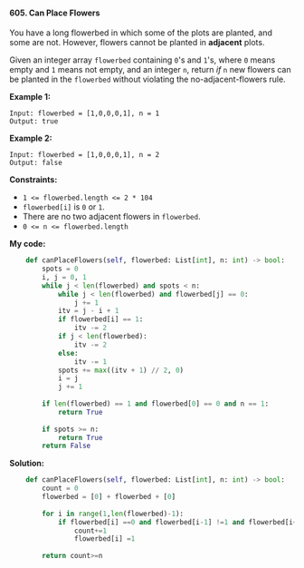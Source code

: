 #### 605. Can Place Flowers

You have a long flowerbed in which some of the plots are planted, and some are not. However, flowers cannot be planted in **adjacent** plots.

Given an integer array `flowerbed` containing `0`'s and `1`'s, where `0` means empty and `1` means not empty, and an integer `n`, return *if* `n` new flowers can be planted in the `flowerbed` without violating the no-adjacent-flowers rule.

**Example 1:**

```
Input: flowerbed = [1,0,0,0,1], n = 1
Output: true
```

**Example 2:**

```
Input: flowerbed = [1,0,0,0,1], n = 2
Output: false
```

**Constraints:**

- `1 <= flowerbed.length <= 2 * 104`
- `flowerbed[i]` is `0` or `1`.
- There are no two adjacent flowers in `flowerbed`.
- `0 <= n <= flowerbed.length`



**My code:**

```python
    def canPlaceFlowers(self, flowerbed: List[int], n: int) -> bool:
        spots = 0
        i, j = 0, 1
        while j < len(flowerbed) and spots < n:
            while j < len(flowerbed) and flowerbed[j] == 0:
                j += 1
            itv = j - i + 1
            if flowerbed[i] == 1:
                itv -= 2
            if j < len(flowerbed):
                itv -= 2
            else:
                itv -= 1
            spots += max((itv + 1) // 2, 0)
            i = j
            j += 1
            
        if len(flowerbed) == 1 and flowerbed[0] == 0 and n == 1:
            return True
            
        if spots >= n:
            return True
        return False
```

**Solution:**

```python
    def canPlaceFlowers(self, flowerbed: List[int], n: int) -> bool:
        count = 0 
        flowerbed = [0] + flowerbed + [0]
        
        for i in range(1,len(flowerbed)-1):
            if flowerbed[i] ==0 and flowerbed[i-1] !=1 and flowerbed[i+1] !=1:
                count+=1
                flowerbed[i] =1
                
        return count>=n
```


